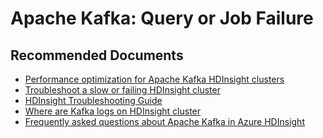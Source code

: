<properties
    pageTitle="Kafka: Query or Job failure"
    description="TSG / How-to for know scenario"
    service="microsoft.hdinsight"
    resource="clusters"
    authors="deeptivu"
    ms.author="deeptivu"
    displayOrder=""
    selfHelpType="Generic"
    supportTopicIds="32636471"
    resourceTags=""
    productPesIds="15078"
    cloudEnvironments="public"
    articleId="hdinsight-kafka-queryjob-failure"
/>
# Apache Kafka: Query or Job Failure

## **Recommended Documents**

* [Performance optimization for Apache Kafka HDInsight clusters](https://docs.microsoft.com/azure/hdinsight/storm/apache-troubleshoot-storm)
* [Troubleshoot a slow or failing HDInsight cluster](https://docs.microsoft.com/azure/hdinsight/hdinsight-troubleshoot-failed-cluster)
* [HDInsight Troubleshooting Guide](https://docs.microsoft.com/azure/hdinsight/hdinsight-troubleshoot-guide)
* [Where are Kafka logs on HDInsight cluster](https://hdinsight.github.io/kafka/kafka-logs.html)
* [Frequently asked questions about Apache Kafka in Azure HDInsight](https://docs.microsoft.com/en-us/azure/hdinsight/kafka/kafka-faq)
